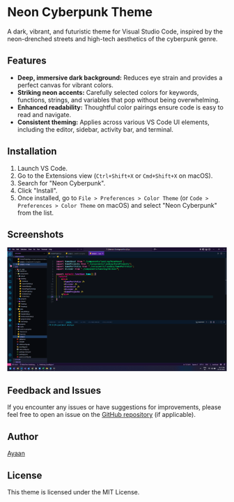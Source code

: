 # Neon Cyberpunk Theme

A dark, vibrant, and futuristic theme for Visual Studio Code, inspired by the neon-drenched streets and high-tech aesthetics of the cyberpunk genre.

## Features

- **Deep, immersive dark background:** Reduces eye strain and provides a perfect canvas for vibrant colors.
- **Striking neon accents:** Carefully selected colors for keywords, functions, strings, and variables that pop without being overwhelming.
- **Enhanced readability:** Thoughtful color pairings ensure code is easy to read and navigate.
- **Consistent theming:** Applies across various VS Code UI elements, including the editor, sidebar, activity bar, and terminal.

## Installation

1.  Launch VS Code.
2.  Go to the Extensions view (`Ctrl+Shift+X` or `Cmd+Shift+X` on macOS).
3.  Search for "Neon Cyberpunk".
4.  Click "Install".
5.  Once installed, go to `File > Preferences > Color Theme` (or `Code > Preferences > Color Theme` on macOS) and select "Neon Cyberpunk" from the list.

## Screenshots

![Editor Screenshot](./screenshots/Screenshot1.png)

## Feedback and Issues

If you encounter any issues or have suggestions for improvements, please feel free to open an issue on the [GitHub repository](https://github.com/aiyu-ayaan/Neon-Cyberpunk/issues) (if applicable).

## Author

[Ayaan](https://aiyu.me)

## License

This theme is licensed under the MIT License.